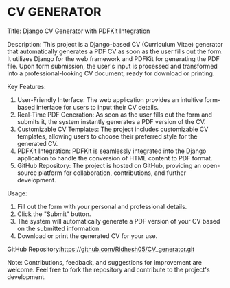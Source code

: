# CV GENERATOR 
Title: Django CV Generator with PDFKit Integration

Description:
This project is a Django-based CV (Curriculum Vitae) generator that automatically generates a PDF CV as soon as the user fills out the form. It utilizes Django for the web framework and PDFKit for generating the PDF file. Upon form submission, the user's input is processed and transformed into a professional-looking CV document, ready for download or printing.

Key Features:
1. User-Friendly Interface: The web application provides an intuitive form-based interface for users to input their CV details.
2. Real-Time PDF Generation: As soon as the user fills out the form and submits it, the system instantly generates a PDF version of the CV.
3. Customizable CV Templates: The project includes customizable CV templates, allowing users to choose their preferred style for the generated CV.
4. PDFKit Integration: PDFKit is seamlessly integrated into the Django application to handle the conversion of HTML content to PDF format.
5. GitHub Repository: The project is hosted on GitHub, providing an open-source platform for collaboration, contributions, and further development.

Usage:
1. Fill out the form with your personal and professional details.
2. Click the "Submit" button.
3. The system will automatically generate a PDF version of your CV based on the submitted information.
4. Download or print the generated CV for your use.

GitHub Repository:https://github.com/Ridhesh05/CV_generator.git

Note: Contributions, feedback, and suggestions for improvement are welcome. Feel free to fork the repository and contribute to the project's development.
